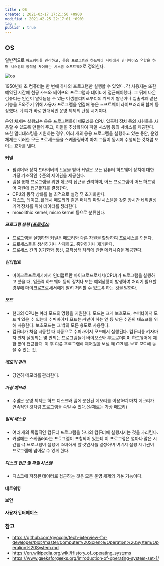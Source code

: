 ```yaml
---
title : OS
created : 2021-02-17 17:21:50 +0900
modified : 2021-02-25 22:17:01 +0900
tag : 
publish : true
---
```

## OS

일반적으로 `하드웨어를 관리하고, 응용 프로그램과 하드웨어 사이에서 인터페이스 역할을 하며 시스템의 동작을 제어하는 시스템 소프트웨어`로 정의한다.

![os](../static/images/405px-Operating_system_placement.png)

1950년대 초 컴퓨터는 한 번에 하나의 프로그램만 실행할 수 있었다. 각 사용자는 또한 예약된 시간에 천공 카드와 테이프의 프로그램과 데이터에 접근해야했다.
그 뒤에 나온 컴퓨터는 인간이 알아들을 수 있는 어셈블리어로부터의 기계어 발생이나 입출력과 같은 기능을 도와주기 위해 사용자 프로그램을 연결해 놓은 소프트웨어 라이브러리와 함께 등장했다. 이 떄가 바로 현대적인 운영 체제의 탄생 시기이다.

운영 체제는 실행되는 응용 프로그램들이 메모라와 CPU, 입출력 장치 등의 자원들을 사용할 수 있도록 만들어 주고, 이들을 추상화하여 파일 시스템 등의 서비스를 제공한다. 또한 멀티태스킹을 지원하는 경우, 여러 개의 응용 프로그램을 실행하고 있는 동안, 운영 체제는 이러한 모든 프로세스들을 스케줄링하여 마치 그들이 동시에 수행되는 것처럼 보이는 효과를 낸다.

#### 커널

-  펌웨어와 장치 드라이버의 도움을 받아 커널은 모든 컴퓨터 하드웨어 장치에 대한 가장 기초적인 수준의 제어권을 제공한다.
-  램을 통해 프로그램을 위한 메모리 접근을 관리하며, 어느 프로그램이 어느 하드웨어 자원에 접근할지를 결정한다.
-  CPU의 동작 상태를 늘 최적으로 설정 및 초기화한다.
-  디스크, 테이프, 플래시 메모리와 같은 매체의 파일 시스템을 갖춘 장시간 비휘발성 기억 장치를 위해 데이터를 정리한다.
-  monolithic kernel, micro kernel 등으로 분류한다.

##### 프로그램 실행 ([프로세스](프로세스.md))
-  프로그램을 실행하면 커널은 메모리와 다른 자원을 할당하여 프로세스를 만든다.
-  프로세스들을 생성하거나 삭제하고, 중단하거나 재개한다.
-  프로세스 간의 동기화와 통신, 교착상태 처리에 관한 메커니즘을 제공한다.

##### 인터럽트
-  마이크로프로세서에서 인터럽트란 마이크로프로세서(CPU)가 프로그램을 실행하고 있을 때, 입출력 하드웨어 등의 장치나 또는 예외상황이 발생하여 처리가 필요할 경우에 마이크로프로세서에게 알려 처리할 수 있도록 하는 것을 말한다.

##### 모드
-  현대의 CPU는 여러 모드의 명령을 지원한다. 모드는 크게 보호모드, 수퍼바이저 모드가 있을 수 있는데 수퍼바이저 모드는 커널이 하는 일 등 낮은 수준의 태스크를 위해 사용한다. 보호모드는 그 밖의 모든 용도로 사용된다.
-  컴퓨터가 처음 시동할 때 자동으로 수퍼바이저 모드에서 실행된다. 컴퓨터를 켜자마자 먼저 실행되는 몇 안되는 프로그램들이 바이오스와 부트로더이며 하드웨어에 제한 없이 접근한다. 이 후 다른 프로그램에 제어권을 보낼 떄 CPU를 보호 모드에 놓을 수 있는 것.

##### 메모리 관리
-  당연히 메모리를 관리한다.

##### 가상 메모리
-  수많은 운영 체제는 하드 디스크와 램에 분산된 메모리를 이용하여 마치 메모리가 연속적인 것처럼 프로그램을 속일 수 있다.(실제로는 가상 메모리)

##### 멀티 태스킹
-  여러 개의 독립적인 컴퓨터 프로그램을 하나의 컴퓨터에 실행시키는 것을 가리킨다.
-  커널에는 스케줄러라는 프로그램이 포함되어 있는데 이 프로그램은 얼마나 많은 시간을 각 프로그램이 실행에 소비하게 할 것인지를 결정하며 여기서 실행 제어권이 프로그램에 넘어갈 수 있게 한다.

##### 디스크 접근 및 파일 시스템
-  디스크에 저장된 데이터로 접근하는 것은 모든 운영 체제의 기본 기능이다.

#### 네트워킹
#### 보안
#### 사용자 인터페이스

### 참고
-  https://github.com/gyoogle/tech-interview-for-developer/blob/master/Computer%20Science/Operation%20System/Operation%20System.md
-  https://en.wikipedia.org/wiki/History_of_operating_systems
-  https://www.geeksforgeeks.org/introduction-of-operating-system-set-1/

